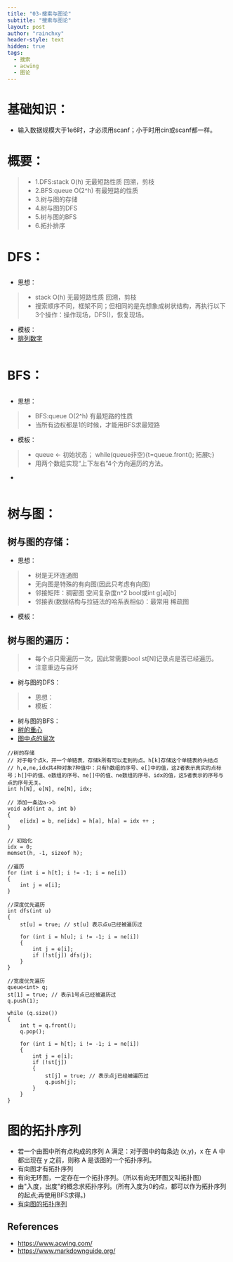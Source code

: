 ```yaml
---
title: "03-搜索与图论"
subtitle: "搜索与图论"
layout: post
author: "rainchxy"
header-style: text
hidden: true
tags:
  - 搜索
  - acwing
  - 图论
---
```


# 基础知识：
- 输入数据规模大于1e6时，才必须用scanf；小于时用cin或scanf都一样。 

# 概要：
> - 1.DFS:stack O(h)   无最短路性质   回溯，剪枝
> - 2.BFS:queue O(2^h) 有最短路的性质
> - 3.树与图的存储
> - 4.树与图的DFS
> - 5.树与图的BFS
> - 6.拓扑排序

# DFS：
## 
- 思想：
> - stack O(h)   无最短路性质   回溯，剪枝
> - 搜索顺序不同，框架不同；但相同的是先想象成树状结构，再执行以下3个操作：操作现场，DFS()，恢复现场。
- 模板：
- [排列数字](https://www.acwing.com/problem/content/844/)

```
```

# BFS：
## 
- 思想：
> - BFS:queue O(2^h) 有最短路的性质
> - 当所有边权都是1的时候，才能用BFS求最短路
- 模板：
> - queue <- 初始状态； while(queue非空){t=queue.front(); 拓展t;}
> - 用两个数组实现“上下左右”4个方向遍历的方法。
- []()

```
```

# 树与图：
## 树与图的存储：
- 思想：
> - 树是无环连通图
> - 无向图是特殊的有向图(因此只考虑有向图)
> - 邻接矩阵：稠密图 空间复杂度n^2 bool或int g[a][b]
> - 邻接表(数据结构与拉链法的哈系表相似)：最常用 稀疏图 
- 模板：
## 树与图的遍历：
> - 每个点只需遍历一次，因此常需要bool st[N]记录点是否已经遍历。
> - 注意重边与自环
- 树与图的DFS：
> - 思想：
> - 模板：
- 树与图的BFS：
- [树的重心](https://www.acwing.com/problem/content/848/)
- [图中点的层次](https://www.acwing.com/problem/content/849/)

```
//树的存储
// 对于每个点k，开一个单链表，存储k所有可以走到的点。h[k]存储这个单链表的头结点
// h,e,ne,idx共4种对象7种值中：只有h数组的序号、e[]中的值，这2者表示真实的点标号；h[]中的值、e数组的序号、ne[]中的值、ne数组的序号、idx的值，这5者表示的序号与点的序号无关。
int h[N], e[N], ne[N], idx;

// 添加一条边a->b
void add(int a, int b)
{
    e[idx] = b, ne[idx] = h[a], h[a] = idx ++ ;
}

// 初始化
idx = 0;
memset(h, -1, sizeof h);

//遍历
for (int i = h[t]; i != -1; i = ne[i])
{
    int j = e[i];
}
```

```
//深度优先遍历
int dfs(int u)
{
    st[u] = true; // st[u] 表示点u已经被遍历过

    for (int i = h[u]; i != -1; i = ne[i])
    {
        int j = e[i];
        if (!st[j]) dfs(j);
    }
}
```

```
//宽度优先遍历
queue<int> q;
st[1] = true; // 表示1号点已经被遍历过
q.push(1);

while (q.size())
{
    int t = q.front();
    q.pop();

    for (int i = h[t]; i != -1; i = ne[i])
    {
        int j = e[i];
        if (!st[j])
        {
            st[j] = true; // 表示点j已经被遍历过
            q.push(j);
        }
    }
}
```


# 图的拓扑序列
- 若一个由图中所有点构成的序列 A 满足：对于图中的每条边 (x,y)，x 在 A 中都出现在 y 之前，则称 A 是该图的一个拓扑序列。
- 有向图才有拓扑序列
- 有向无环图，一定存在一个拓扑序列。（所以有向无环图又叫拓扑图）
- 由"入度，出度"的概念求拓扑序列。(所有入度为0的点，都可以作为拓扑序列的起点;再使用BFS求得。)
- [有向图的拓扑序列](https://www.acwing.com/problem/content/850/)



References
----------

- <https://www.acwing.com/>
- <https://www.markdownguide.org/>
